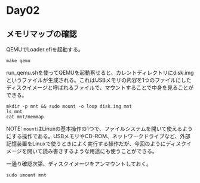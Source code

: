 # Day02

## メモリマップの確認

QEMUでLoader.efiを起動する。

    make qemu

run_qemu.shを使ってQEMUを起動察せると、カレントディレクトリにdisk.imgというファイルが生成される。これはUSBメモリの内容を1つのファイルにしたディスクイメージと呼ばれるファイルで、マウントすることで中身を見ることができる。

    mkdir -p mnt && sudo mount -o loop disk.img mnt
    ls mnt
    cat mnt/memmap

NOTE: `mount`はLinuxの基本操作の1つで、ファイルシステムを開いて使えるようにする操作である。USBメモリやCD-ROM、ネットワークドライブなど、外部記憶装置をLinuxで使うときによく実行する操作だが、今回のようにディスクイメージを開いて読み書きするような用途にも使うことができる。

一通り確認次第、ディスクイメージをアンマウントしておく。

    sudo umount mnt
